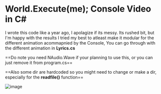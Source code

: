 # World.Execute(me); Console Video in C#



I wrote this code like a year ago, I apolagize if its messy. Its rushed bit, but I'm happy with the results
I tried my best to atleast make it modular for the different animation acommapnied by the Console, You can go through with
the different animation in **Lyrics.cs**

==Do note you need NAudio.Wave if your planning to use this, or you can just remove it from program.cs==

==Also some dir are hardcoded so you might need to change or make a dir, especially for the **readfile()** function==

![image](https://github.com/user-attachments/assets/2ceb5aba-d19a-4d55-882b-bf86d7ae071e)

